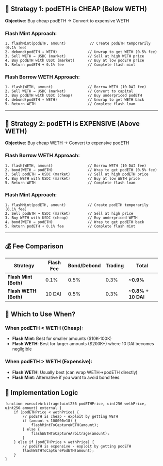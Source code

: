 ## 🔽 Strategy 1: podETH is CHEAP (Below WETH)

**Objective:** Buy cheap podETH → Convert to expensive WETH

### **Flash Mint Approach:**
```solidity
1. flashMint(podETH, amount)           // Create podETH temporarily (0.1% fee)
2. debond(podETH → WETH)              // Unwrap to get WETH (0.5% fee)
3. Sell WETH → USDC (market)          // Sell at high WETH price
4. Buy podETH with USDC (market)      // Buy at low podETH price  
5. Return podETH + 0.1% fee           // Complete flash mint
```

### **Flash Borrow WETH Approach:**
```solidity
1. flash(WETH, amount)                // Borrow WETH (10 DAI fee)
2. Sell WETH → USDC (market)          // Convert to capital
3. Buy podETH with USDC (cheap)       // Buy underpriced podETH
4. debond(podETH → WETH)              // Unwrap to get WETH back
5. Return WETH                        // Complete flash loan
```

---

## 🔼 Strategy 2: podETH is EXPENSIVE (Above WETH)

**Objective:** Buy cheap WETH → Convert to expensive podETH

### **Flash Borrow WETH Approach:**
```solidity
1. flash(WETH, amount)                // Borrow WETH (10 DAI fee)
2. bond(WETH → podETH)                // Wrap to get podETH (0.5% fee)
3. Sell podETH → USDC (market)        // Sell at high podETH price
4. Buy WETH with USDC (market)        // Buy at low WETH price
5. Return WETH                        // Complete flash loan
```

### **Flash Mint Approach:**
```solidity
1. flashMint(podETH, amount)          // Create podETH temporarily (0.1% fee)
2. Sell podETH → USDC (market)        // Sell at high price
3. Buy WETH with USDC (cheap)         // Buy underpriced WETH
4. bond(WETH → podETH)                // Wrap to get podETH back
5. Return podETH + 0.1% fee           // Complete flash mint
```

---

## 💰 Fee Comparison

| Strategy | Flash Fee | Bond/Debond | Trading | Total |
|----------|-----------|-------------|---------|-------|
| **Flash Mint (Both)** | 0.1% | 0.5% | 0.3% | **~0.9%** |
| **Flash WETH (Both)** | 10 DAI | 0.5% | 0.3% | **~0.8% + 10 DAI** |

## 🎯 Which to Use When?

### **When podETH < WETH (Cheap):**
- **Flash Mint**: Best for smaller amounts ($10K-100K)
- **Flash WETH**: Best for larger amounts ($200K+) where 10 DAI becomes negligible

### **When podETH > WETH (Expensive):**
- **Flash WETH**: Usually best (can wrap WETH→podETH directly)
- **Flash Mint**: Alternative if you want to avoid bond fees

## 🔧 Implementation Logic

```solidity
function executeArbitrage(uint256 podETHPrice, uint256 wethPrice, uint256 amount) external {
    if (podETHPrice < wethPrice) {
        // podETH is cheap - exploit by getting WETH
        if (amount < 100000e18) {
            flashMintToCaptureWETH(amount);
        } else {
            flashWETHToCaptureArbitrage(amount);
        }
    } else if (podETHPrice > wethPrice) {
        // podETH is expensive - exploit by getting podETH
        flashWETHToCapturePodETH(amount);
    }
}
```
